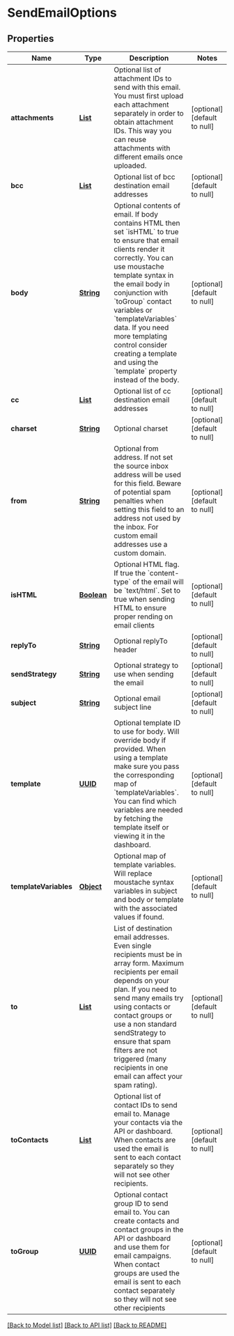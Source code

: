 # SendEmailOptions
## Properties

Name | Type | Description | Notes
------------ | ------------- | ------------- | -------------
**attachments** | [**List**](string.md) | Optional list of attachment IDs to send with this email. You must first upload each attachment separately in order to obtain attachment IDs. This way you can reuse attachments with different emails once uploaded. | [optional] [default to null]
**bcc** | [**List**](string.md) | Optional list of bcc destination email addresses | [optional] [default to null]
**body** | [**String**](string.md) | Optional contents of email. If body contains HTML then set &#x60;isHTML&#x60; to true to ensure that email clients render it correctly. You can use moustache template syntax in the email body in conjunction with &#x60;toGroup&#x60; contact variables or &#x60;templateVariables&#x60; data. If you need more templating control consider creating a template and using the &#x60;template&#x60; property instead of the body. | [optional] [default to null]
**cc** | [**List**](string.md) | Optional list of cc destination email addresses | [optional] [default to null]
**charset** | [**String**](string.md) | Optional charset | [optional] [default to null]
**from** | [**String**](string.md) | Optional from address. If not set the source inbox address will be used for this field. Beware of potential spam penalties when setting this field to an address not used by the inbox. For custom email addresses use a custom domain. | [optional] [default to null]
**isHTML** | [**Boolean**](boolean.md) | Optional HTML flag. If true the &#x60;content-type&#x60; of the email will be &#x60;text/html&#x60;. Set to true when sending HTML to ensure proper rending on email clients | [optional] [default to null]
**replyTo** | [**String**](string.md) | Optional replyTo header | [optional] [default to null]
**sendStrategy** | [**String**](string.md) | Optional strategy to use when sending the email | [optional] [default to null]
**subject** | [**String**](string.md) | Optional email subject line | [optional] [default to null]
**template** | [**UUID**](UUID.md) | Optional template ID to use for body. Will override body if provided. When using a template make sure you pass the corresponding map of &#x60;templateVariables&#x60;. You can find which variables are needed by fetching the template itself or viewing it in the dashboard. | [optional] [default to null]
**templateVariables** | [**Object**](.md) | Optional map of template variables. Will replace moustache syntax variables in subject and body or template with the associated values if found. | [optional] [default to null]
**to** | [**List**](string.md) | List of destination email addresses. Even single recipients must be in array form. Maximum recipients per email depends on your plan. If you need to send many emails try using contacts or contact groups or use a non standard sendStrategy to ensure that spam filters are not triggered (many recipients in one email can affect your spam rating). | [optional] [default to null]
**toContacts** | [**List**](UUID.md) | Optional list of contact IDs to send email to. Manage your contacts via the API or dashboard. When contacts are used the email is sent to each contact separately so they will not see other recipients. | [optional] [default to null]
**toGroup** | [**UUID**](UUID.md) | Optional contact group ID to send email to. You can create contacts and contact groups in the API or dashboard and use them for email campaigns. When contact groups are used the email is sent to each contact separately so they will not see other recipients | [optional] [default to null]

[[Back to Model list]](../README.md#documentation-for-models) [[Back to API list]](../README.md#documentation-for-api-endpoints) [[Back to README]](../README.md)

